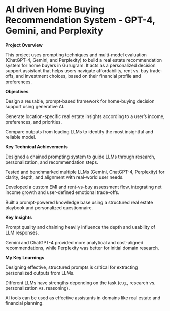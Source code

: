 # AI driven Home Buying Recommendation System - GPT-4, Gemini, and Perplexity


**Project Overview**

This project uses prompting techniques and multi-model evaluation (ChatGPT-4, Gemini, and Perplexity) to build a real estate recommendation system for home buyers in Gurugram. It acts as a personalized decision support assistant that helps users navigate affordability, rent vs. buy trade-offs, and investment choices, based on their financial profile and preferences.

**Objectives**

Design a reusable, prompt-based framework for home-buying decision support using generative AI.

Generate location-specific real estate insights according to a user’s income, preferences, and priorities.

Compare outputs from leading LLMs to identify the most insightful and reliable model.

**Key Technical Achievements**

Designed a chained prompting system to guide LLMs through research, personalization, and recommendation steps.

Tested and benchmarked multiple LLMs (Gemini, ChatGPT-4, Perplexity) for clarity, depth, and alignment with real-world user needs.

Developed a custom EMI and rent-vs-buy assessment flow, integrating net income growth and user-defined emotional trade-offs.

Built a prompt-powered knowledge base using a structured real estate playbook and personalized questionnaire.

**Key Insights**

Prompt quality and chaining heavily influence the depth and usability of LLM responses.

Gemini and ChatGPT-4 provided more analytical and cost-aligned recommendations, while Perplexity was better for initial domain research.


**My Key Learnings**

Designing effective, structured prompts is critical for extracting personalized outputs from LLMs.

Different LLMs have strengths depending on the task (e.g., research vs. personalization vs. reasoning).

AI tools can be used as effective assistants in domains like real estate and financial planning.



